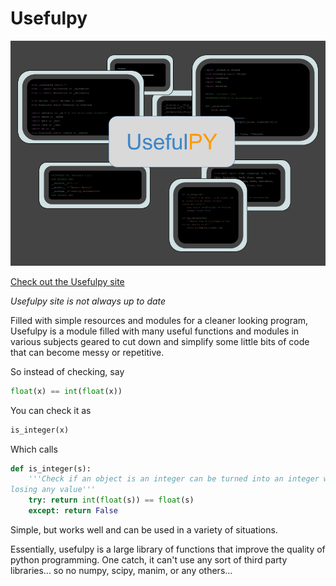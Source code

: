 # Usefulpy

![Alt text](https://github.com/Augustin007/Augustin007/blob/main/UsefulPY.png)

[Check out the Usefulpy site](https://augustin007.github.io/usefulpy/)

_Usefulpy site is not always up to date_

Filled with simple resources and modules for a cleaner looking program, Usefulpy is a module filled with many useful functions and modules in various subjects geared to cut down and simplify some little bits of code that can become messy or repetitive.

So instead of checking, say
```python
float(x) == int(float(x))
```

You can check it as
```python
is_integer(x)
```

Which calls 
```python
def is_integer(s):
    '''Check if an object is an integer can be turned into an integer without
losing any value'''
    try: return int(float(s)) == float(s)
    except: return False
```

Simple, but works well and can be used in a variety of situations.

Essentially, usefulpy is a large library of functions that improve the quality of python programming. One catch, it can't use any sort of third party libraries... so no numpy, scipy, manim, or any others... 
